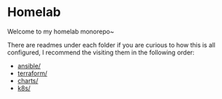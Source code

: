# Homelab

Welcome to my homelab monorepo~

There are readmes under each folder if you are curious to how this is all configured, I recommend the visiting them in the following order:
  - [ansible/](https://github.com/frealmyr/homelab/tree/main/ansible)
  - [terraform/](https://github.com/frealmyr/homelab/tree/main/terraform)
  - [charts/](https://github.com/frealmyr/homelab/tree/main/charts)
  - [k8s/](https://github.com/frealmyr/homelab/tree/main/k8s)

